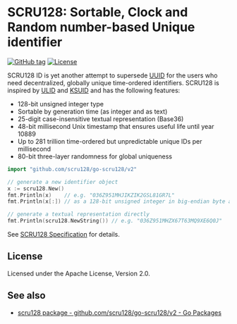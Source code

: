 # SCRU128: Sortable, Clock and Random number-based Unique identifier

[![GitHub tag](https://img.shields.io/github/v/tag/scru128/go-scru128)](https://github.com/scru128/go-scru128)
[![License](https://img.shields.io/github/license/scru128/go-scru128)](https://github.com/scru128/go-scru128/blob/main/LICENSE)

SCRU128 ID is yet another attempt to supersede [UUID] for the users who need
decentralized, globally unique time-ordered identifiers. SCRU128 is inspired by
[ULID] and [KSUID] and has the following features:

- 128-bit unsigned integer type
- Sortable by generation time (as integer and as text)
- 25-digit case-insensitive textual representation (Base36)
- 48-bit millisecond Unix timestamp that ensures useful life until year 10889
- Up to 281 trillion time-ordered but unpredictable unique IDs per millisecond
- 80-bit three-layer randomness for global uniqueness

```go
import "github.com/scru128/go-scru128/v2"

// generate a new identifier object
x := scru128.New()
fmt.Println(x)    // e.g. "036Z951MHJIKZIK2GSL81GR7L"
fmt.Println(x[:]) // as a 128-bit unsigned integer in big-endian byte array

// generate a textual representation directly
fmt.Println(scru128.NewString()) // e.g. "036Z951MHZX67T63MQ9XE6Q0J"
```

See [SCRU128 Specification] for details.

[uuid]: https://en.wikipedia.org/wiki/Universally_unique_identifier
[ulid]: https://github.com/ulid/spec
[ksuid]: https://github.com/segmentio/ksuid
[scru128 specification]: https://github.com/scru128/spec

## License

Licensed under the Apache License, Version 2.0.

## See also

- [scru128 package - github.com/scru128/go-scru128/v2 - Go Packages](https://pkg.go.dev/github.com/scru128/go-scru128/v2)
